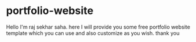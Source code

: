 # portfolio-website
Hello I'm raj sekhar saha.
here I will provide you some free portfolio website template which you can use and also customize as you wish.
thank you
